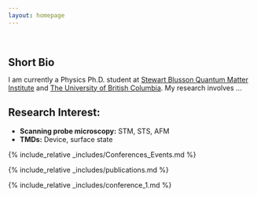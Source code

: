 ```yaml
---
layout: homepage
---
```


<h1 id="about-me"></h1>

<h2 style="margin: 60px 0px 10px;">Short Bio</h2>

<!--
I am currently a Physics Ph.D. student at [Stewart Blusson Quantum Matter Institute](https://qmi.ubc.ca/) and [The University of British Columbia], working under the mentorship of Dr. [Ravelosona dafiné](https://www.spin-ion.com/about-us/), the director of research [CNRS](https://www.cnrs.fr/fr) and CTO of [Spin-Ion Technologies](https://www.spin-ion.com/). My research involves magnetoelectric ("ME") materials for energy-efficient information technology and "ME" materials for data security in information technology using Multiferroics/Magneto-ionics/Surface charging, with a special focus on the boosting magneto-ionic effect using ion irradiation and implantation. -->
I am currently a Physics Ph.D. student at [Stewart Blusson Quantum Matter Institute](https://qmi.ubc.ca/) and [The University of British Columbia](https://www.ubc.ca/).  My research involves ...

## Research Interest:
- **Scanning probe microscopy:** STM, STS, AFM
- **TMDs:** Device, surface state

<!--
- **Machine Learning:** fairness AI, penalization and augmentation methods, good.
- **E-field controlled magnetization** VCMA, Strain-mediated ME (Magnetoelectric) Effects, Straintronic, iontronic, E-filed induced spin reorientation, SOT.
- **Micro-, Nanofabrication**
- **Neuromorphic Computing** Neuromorphic Sensing and Perception, Hybrid Computing Systems, Brain-Inspired Robotics 
-->

<!-- Main text/under _includes -->
{% include_relative _includes/Conferences_Events.md %}

{% include_relative _includes/publications.md %}


{% include_relative _includes/conference_1.md %}

<!--
{% include_relative _includes/contact.md %} -->

<!-- <strong style="color:#e74d3c; font-weight:600"><strong style="color:#e74d3c; font-weight:600">I am currently on the 2023-2024 academic job market, looking for faculty positions in CS, CSE, ECE, IEOR, etc., related to Artificial Intelligence, Computer Vision, and Machine Learning. Please feel free to contact me if you are interested. I am also happy to give talks on my research in related seminars.</strong></strong> -->


<!-- 
{% include_relative _includes/publications.md %}

{% include_relative _includes/teaching.md %}

{% include_relative _includes/talks.md %}

{% include_relative _includes/services.md %}


 -->
